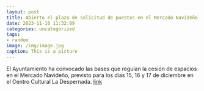 ```yaml
---
layout: post
title: Abierto el plazo de solicitud de puestos en el Mercado Navideño
date: 2023-11-16 11:32:09
categories: uncategorized
tags:
- random
image: /img/image.jpg
caption: This is a picture
---
```

El Ayuntamiento ha convocado las bases que regulan la cesión de espacios en el Mercado Navideño, previsto para los días 15, 16 y 17 de diciembre en el Centro Cultural La Despernada.    [link](https://www.ayto-villacanada.es/noticias/abierto-el-plazo-de-solicitud-de-puestos-en-el-mercado-navideno/)

